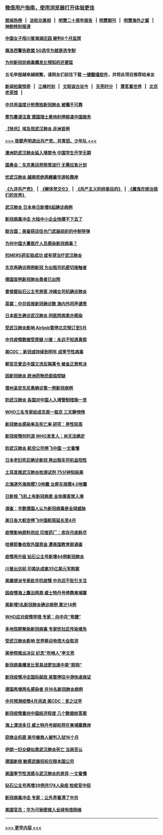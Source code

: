 ### [微信用户指南，使用浏览器打开体验更佳](https://github.com/gfw-breaker/banned-news1/blob/master/indexes/wechat-guide.md?t=0)
#### [禁闻热榜](热点新闻.md?t=0)  &nbsp;&nbsp;|&nbsp;&nbsp; [法轮功真相](https://github.com/gfw-breaker/truth/blob/master/README.md?t=0) &nbsp;&nbsp;|&nbsp;&nbsp; [明慧二十周年报告](https://github.com/gfw-breaker/mh-reports/blob/master/README.md?t=0) &nbsp;&nbsp;|&nbsp;&nbsp;[明慧期刊](https://github.com/gfw-breaker/mh-qikan) &nbsp;&nbsp;|&nbsp;&nbsp; [明慧海外之窗](https://github.com/gfw-breaker/mh-news/blob/master/README.md?t=0) &nbsp;&nbsp;|&nbsp;&nbsp; [神韵特别报道](https://github.com/gfw-breaker/mh-news/blob/master/shenyun.md?t=0)
#### [中国女子闯川普海湖庄园 被判6个月监禁](../pages/nsc418/n11869919.md?t=02150722) 
#### [佩洛西警告欧盟 5G选华为就是选专制](../pages/nsc418/n11869898.md?t=02150722) 
#### [为何新冠状病毒爆发比预知的还要猛](../pages/nsc418/n11869828.md?t=02150722) 
#### 五毛举报越来越频繁，请网友们前往下载 [一键翻墙软件](https://github.com/gfw-breaker/ssr-accounts)，并将此项目推荐给亲友
#### [新闻拍案惊奇](https://github.com/gfw-breaker/banned-news1/blob/master/pages/link4.md) &nbsp;&nbsp;|&nbsp;&nbsp; [江峰时刻](https://github.com/gfw-breaker/banned-news1/blob/master/pages/link4.md) &nbsp;&nbsp;|&nbsp;&nbsp; [文昭谈古论今](https://github.com/gfw-breaker/banned-news1/blob/master/pages/link4.md) &nbsp;&nbsp;|&nbsp;&nbsp; [天亮时分](https://github.com/gfw-breaker/banned-news1/blob/master/pages/link4.md) &nbsp;&nbsp;|&nbsp;&nbsp; [萧茗看世界](https://github.com/gfw-breaker/banned-news1/blob/master/pages/link4.md) &nbsp;&nbsp;|&nbsp;&nbsp; [北京老茶馆](https://github.com/gfw-breaker/banned-news1/blob/master/pages/link4.md) &nbsp;&nbsp;|&nbsp;&nbsp; 
#### [中共用温度计枪筛检新冠肺炎 被曝不可靠](../pages/nsc418/n11869707.md?t=02150722) 
#### [寄包裹请注意 德国瑞士奥地利停邮递中国服务](../pages/nsc418/n11869727.md?t=02150722) 
#### [【快讯】埃及现武汉肺炎 非洲首例](../pages/nsc418/n11869766.md?t=02150722) 
#### [>>> 我要声明退出共产党、共青团、少年队 <<<](https://github.com/begood0513/goodnews/blob/master/quit/letter.md) 
#### [澳洲防武汉肺炎延入境禁令 中国学生开学无期](../pages/nsc418/n11869546.md?t=02150722) 
#### [国奥会：东京奥运将照常进行 无需应急计划](../pages/nsc418/n11869422.md?t=02150722) 
#### [忧武汉肺炎 越南拒绝两艘豪华游轮靠岸](../pages/nsc418/n11867444.md?t=02150722) 
#### [《九评共产党》](https://github.com/begood0513/9ping.md/blob/master/README.md) &nbsp;|&nbsp; [《解体党文化》](../../../../jtdwh.md/blob/master/README.md)  &nbsp;|&nbsp; [《共产主义的终极目的》](../../../../gczydzjmd.md/blob/master/README.md) &nbsp;|&nbsp; [《魔鬼在统治我们的世界》](../../../../mgztzwmdsj.md/blob/master/README.md) 
#### [武汉肺炎 日本单日新增8起确诊病例](../pages/nsc418/n11869272.md?t=02150722) 
#### [新冠病毒冲击 大陆中小企业快撑不下去了](../pages/nsc418/n11869259.md?t=02150722) 
#### [联合国：美查获运往也门武装组织的中制导弹](../pages/nsc418/n11868677.md?t=02150722) 
#### [为何中国大量医疗人员感染新冠病毒？](../pages/nsc418/n11869001.md?t=02150722) 
#### [抗MERS药实验成功 或有望治疗武汉肺炎](../pages/nsc418/n11868912.md?t=02150722) 
#### [东京再确诊两例新冠 为出租司机密切接触者](../pages/nsc418/n11868770.md?t=02150722) 
#### [德国首例新冠肺炎患者已出院](../pages/nsc418/n11868714.md?t=02150722) 
#### [曾接载钻石公主号旅客 冲绳女司机确诊肺炎](../pages/nsc418/n11868610.md?t=02150722) 
#### [英媒：中共低报新冠确诊数 海内外同声谴责](../pages/nsc418/n11867421.md?t=02150722) 
#### [日本医生确诊武汉肺炎 同医院病患亦感染](../pages/nsc418/n11867779.md?t=02150722) 
#### [受武汉肺炎影响 Airbnb暂停北京预订至5月](../pages/nsc418/n11867428.md?t=02150722) 
#### [中共疫情数据受质疑 川普：永远不知道真假](../pages/nsc418/n11867195.md?t=02150722) 
#### [美CDC：新冠或持续到明年 成季节性病毒](../pages/nsc418/n11867279.md?t=02150722) 
#### [朝官员曾去中国又违反隔离令 被金正恩枪决](../pages/nsc418/n11867087.md?t=02150722) 
#### [因新冠肺炎 欧洲药物恐面临短缺](../pages/nsc418/n11867036.md?t=02150722) 
#### [德州圣安东尼奥确诊第一例新冠病例](../pages/nsc418/n11867194.md?t=02150722) 
#### [防武汉肺炎 各国对中国人入境管制措施一览](../pages/nsc418/n11838726.md?t=02150722) 
#### [WHO三名专家组成员周一抵京 三天静悄悄](../pages/nsc418/n11866947.md?t=02150722) 
#### [新冠肺炎感染率及死亡率 研究：男性较高](../pages/nsc418/n11866956.md?t=02150722) 
#### [新冠疫情何时退 WHO发言人：尚无法确定](../pages/nsc418/n11866864.md?t=02150722) 
#### [防武汉肺炎 航空公司停飞中国 一文看懂](../pages/nsc418/n11866800.md?t=02150722) 
#### [日本老妇死后确诊新冠 两出租车司机呈阳性](../pages/nsc418/n11866755.md?t=02150722) 
#### [土耳其推武汉肺炎检测试剂 75分钟知结果](../pages/nsc418/n11866520.md?t=02150722) 
#### [北海道外海规模7.0地震 台屏东规模4.0地震](../pages/nsc418/n11866262.md?t=02150722) 
#### [日新规 飞机上有新冠病患 全体乘客禁入境](../pages/nsc418/n11866233.md?t=02150722) 
#### [调查：半数德国人认为新冠病毒是全球威胁](../pages/nsc418/n11866687.md?t=02150722) 
#### [美日各大航空停飞中国航班延长至4月](../pages/nsc418/n11865980.md?t=02150722) 
#### [疫情影响原料供应 印度药厂：库存月底耗尽](../pages/nsc418/n11865151.md?t=02150722) 
#### [哈佛耶鲁收取外国资金 遭美国教育部调查](../pages/nsc418/n11864950.md?t=02150722) 
#### [疫情再升级 钻石公主号新增44例新冠肺炎](../pages/nsc418/n11865033.md?t=02150722) 
#### [川普出访前 印美达成逾35亿美元军购案](../pages/nsc418/n11865444.md?t=02150722) 
#### [美屡提派专家赴华抗疫情 中共迟不批引关注](../pages/nsc418/n11864719.md?t=02150722) 
#### [因疫情海上飘泊两周 威士特丹号停靠柬埔寨](../pages/nsc418/n11865007.md?t=02150722) 
#### [美新增1名新冠肺炎确诊病例 累计14例](../pages/nsc418/n11864893.md?t=02150722) 
#### [WHO应对疫情举措 专家：向中共“弯腰”](../pages/nsc418/n11864727.md?t=02150722) 
#### [多地现群聚染新冠病毒 专家忧社区传染难免](../pages/nsc418/n11864715.md?t=02150722) 
#### [受武汉肺炎影响 世界移动电信大会取消](../pages/nsc418/n11864629.md?t=02150722) 
#### [美参院推出决议 纪念“吹哨人”李文亮](../pages/nsc418/n11863852.md?t=02150722) 
#### [新冠病毒爆发比贸易战更加速中美“脱钩”](../pages/nsc418/n11864470.md?t=02150722) 
#### [新冠疫情冲击国际邮政 美暂停往中港快递保证](../pages/nsc418/n11864207.md?t=02150722) 
#### [德国再增两名感染者 共16名新冠肺炎病例](../pages/nsc418/n11864293.md?t=02150722) 
#### [中共预测疫情4月消退 美CDC：言之过早](../pages/nsc418/n11864310.md?t=02150722) 
#### [新冠疫情重创中国经济程度 几个数据给答案](../pages/nsc418/n11864203.md?t=02150722) 
#### [海上漂流多日 威士特丹号邮轮将在柬埔寨靠岸](../pages/nsc418/n11864029.md?t=02150722) 
#### [窃商业机密 美华裔商人被判入狱16个月](../pages/nsc418/n11863911.md?t=02150722) 
#### [伊朗一妇女疑似患武汉肺炎死亡 当局否认](../pages/nsc418/n11863650.md?t=02150722) 
#### [德国新规 敏感武器招标仅限本国公司](../pages/nsc418/n11863509.md?t=02150722) 
#### [美国季节性流感与武汉肺炎的差异 一文看懂](../pages/nsc418/n11862428.md?t=02150722) 
#### [钻石公主号再增39例共174人染疫 检疫官中招](../pages/nsc418/n11862422.md?t=02150722) 
#### [新冠病毒冲击 专家：让外界看清了中共](../pages/nsc418/n11862280.md?t=02150722) 
#### [美国官员：华为可秘密接入全球电信网络](../pages/nsc418/n11862122.md?t=02150722) 

----
#### [ >>> 更早内容 <<< ](../indexes/nsc418-earlier.md)
